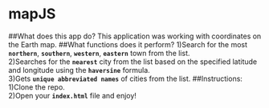 # mapJS

##What does this app do?
This application was working with coordinates on the Earth map.
##What functions does it perform?
1)Search for the most  **`northern`**,  **`southern`**,  **`western`**,  **`eastern`** town from the list.<br>
2)Searches for the **`nearest`** city from the list based on the specified latitude and longitude using the **`haversine`** formula.<br>
3)Gets **`unique abbreviated names`** of cities from the list.
##Instructions:
1)Clone the repo.<br>
2)Open your **`index.html`** file and enjoy! 
